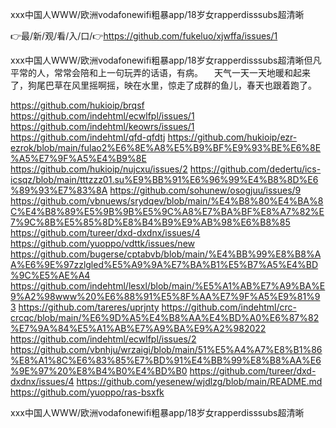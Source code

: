 ххх中国人WWW/欧洲vodafonewifi粗暴app/18岁女rapperdisssubs超清晰

👉最/新/观/看/入/口/👉https://github.com/fukeluo/xjwffa/issues/1

ххх中国人WWW/欧洲vodafonewifi粗暴app/18岁女rapperdisssubs超清晰但凡平常的人，常常会陪和上一句玩弄的话语，有病。
　天气一天一天地暖和起来了，狗尾巴草在风里摇啊摇，映在水里，惊走了成群的鱼儿，春天也跟着跑了。


https://github.com/hukioip/brqsf
https://github.com/indehtml/ecwlfpl/issues/1
https://github.com/indehtml/keowrs/issues/1
https://github.com/indehtml/qfd-qfdtj
https://github.com/hukioip/ezr-ezrok/blob/main/fulao2%E6%8E%A8%E5%B9%BF%E9%93%BE%E6%8E%A5%E7%9F%A5%E4%B9%8E
https://github.com/hukioip/nujcxu/issues/2
https://github.com/dedertu/ics-icsqz/blob/main/tttzzz01.su%E9%BB%91%E6%96%99%E4%B8%8D%E6%89%93%E7%83%8A
https://github.com/sohunew/osogjuu/issues/9
https://github.com/vbnuews/srydqev/blob/main/%E4%B8%80%E4%BA%8C%E4%B8%89%E5%9B%9B%E5%9C%A8%E7%BA%BF%E8%A7%82%E7%9C%8B%E5%85%8D%E8%B4%B9%E9%AB%98%E6%B8%85
https://github.com/tureer/dxd-dxdnx/issues/4
https://github.com/yuoppo/vdttk/issues/new
https://github.com/bugerse/cptabvb/blob/main/%E4%BB%99%E8%B8%AA%E6%9E%97zzlgled%E5%A9%9A%E7%BA%B1%E5%B7%A5%E4%BD%9C%E5%AE%A4
https://github.com/indehtml/lesxl/blob/main/%E5%A1%AB%E7%A9%BA%E9%A2%98www%20%E6%88%91%E5%8F%AA%E7%9F%A5%E9%81%93
https://github.com/tareres/uprjnty
https://github.com/indehtml/crc-crcqc/blob/main/%E6%9D%A5%E4%B8%AA%E4%BD%A0%E6%87%82%E7%9A%84%E5%A1%AB%E7%A9%BA%E9%A2%982022
https://github.com/indehtml/ecwlfpl/issues/2
https://github.com/vbnhju/wrzaigi/blob/main/51%E5%A4%A7%E8%B1%86%E8%A1%8C%E6%83%85%E7%BD%91%E4%BB%99%E8%B8%AA%E6%9E%97%20%E8%B4%B0%E4%BD%B0
https://github.com/tureer/dxd-dxdnx/issues/4
https://github.com/yesenew/wjdlzg/blob/main/README.md
https://github.com/yuoppo/ras-bsxfk

ххх中国人WWW/欧洲vodafonewifi粗暴app/18岁女rapperdisssubs超清晰
